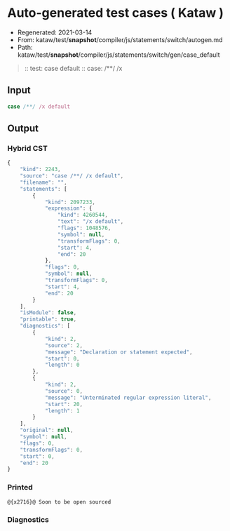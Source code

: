 # Auto-generated test cases ( Kataw )
- Regenerated: 2021-03-14
- From: kataw/test/__snapshot__/compiler/js/statements/switch/autogen.md
- Path: kataw/test/__snapshot__/compiler/js/statements/switch/gen/case_default
> :: test: case default
> :: case: /**/ /x
## Input

`````js
case /**/ /x default
`````

## Output

### Hybrid CST

```javascript
{
    "kind": 2243,
    "source": "case /**/ /x default",
    "filename": "",
    "statements": [
        {
            "kind": 2097233,
            "expression": {
                "kind": 4260544,
                "text": "/x default",
                "flags": 1048576,
                "symbol": null,
                "transformFlags": 0,
                "start": 4,
                "end": 20
            },
            "flags": 0,
            "symbol": null,
            "transformFlags": 0,
            "start": 4,
            "end": 20
        }
    ],
    "isModule": false,
    "printable": true,
    "diagnostics": [
        {
            "kind": 2,
            "source": 2,
            "message": "Declaration or statement expected",
            "start": 0,
            "length": 0
        },
        {
            "kind": 2,
            "source": 0,
            "message": "Unterminated regular expression literal",
            "start": 20,
            "length": 1
        }
    ],
    "original": null,
    "symbol": null,
    "flags": 0,
    "transformFlags": 0,
    "start": 0,
    "end": 20
}
```

### Printed

```javascript
@{x2716}@ Soon to be open sourced
```

### Diagnostics

```javascript

```

